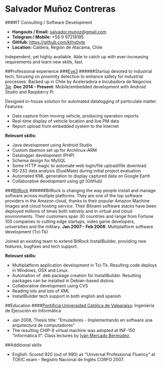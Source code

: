 # Salvador Muñoz Contreras
####IT Consulting / Software Development

* **Hangouts / Email:** salvador.munoz@gmail.com
* **Telegram / Mobile:** +56 9 97218195
* **GitHub:** https://github.com/kthxbyte
* **Location:** Caldera, Región de Atacama, Chile

Independent, yet highly available. Able to catch up with ever-increasing requirements and learn new skills, fast.

##Professional experience
###[Eye3](http://co-creation.cl/eye3/)
######Startup devoted to industrial tech, focusing on proximity detection to enhance safety for industrial processes. Backed up in Chile by Aceleradora e Incubadora de Negocios [3ie](http://www.3ie.cl).
**Dec 2014 - Present**: Mobile/embedded development with Android Studio and Raspberry Pi

Designed in-house solution for automated datalogging of particulate matter. Features:
* Data capture from moving vehicle, producing operation reports
* Real-time display of vehicle location and live PM data
* Report upload from embedded system to the Internet

**Relevant skills:**
* Java development using Android Studio
* Custom daemon set up for Archlinux-ARM
* Datalogger development (PHP)
* Schema design for MySQL
* Some HTTP magic to automate web login/file upload/file download
* RS-232 data analysis (DustMate) during initial project evaluation
* Automated KML generation to display captured data on Google Earth
* Collaborative development using git (GitHub)

###[BitRock](http://www.bitrock.com)
######BitRock is changing the way people install and manage software across multiple platforms. They are one of the top software providers in the Amazon cloud, thanks to their popular Amazon Machine Images and cloud hosting service. Their Bitnami software stacks have been deployed millions of times both natively and in virtual and cloud environments. Their customers span 30 countries and range from Fortune 100 companies to cutting edge startups, video game developers, universities and the military.
**Jan 2007 - Feb 2008**: Multiplatform software development (Tcl-Tk)

Joined an existing team to extend BitRock InstallBuilder, providing 
new features, bugfixes and tech support.

**Relevant skills:**
* Multiplatform application development in Tcl-Tk. Resulting code deploys in Windows, OSX and Linux.
* Automation of .deb package creation for InstallBuilder. Resulting packages can be installed in Debian-based distros.
* Collaborative development using CVS
* Reading lots and lots of XML
* InstallBuilder tech support in both english and spanish

##Education
####[Pontificia Universidad Católica de Valparaíso](http://www.inf.ucv.cl/): Ingeniería de Ejecución en Informática
* Jan 2008, Thesis title: "Emuladores - Implementando en software una arquitectura de computadores"
* The resulting CHIP-8 virtual machine was adopted at INF-150 "Informática II". Class lectures by [Iván Mercado Bermúdez](http://www.inf.ucv.cl/academicos/ivan-mercado-bermudez/).

##Additional skills
* English: Scored 920 (out of 990) as "Universal Professional Fluency" at TOEIC exam - Registro Nacional de Inglés CORFO 2007.
